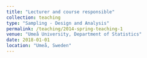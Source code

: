 ```yaml
---
title: "Lecturer and course responsible"
collection: teaching
type: "Sampling - Design and Analysis"
permalink: /teaching/2014-spring-teaching-1
venue: "Umeå University, Department of Statistics"
date: 2018-01-01
location: "Umeå, Sweden"
---
```

